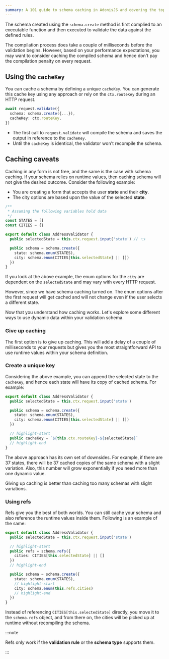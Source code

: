 ```yaml
---
summary: A 101 guide to schema caching in AdonisJS and covering the topics around caching caveats and using refs.
---
```


The schema created using the `schema.create` method is first complied to an executable function and then executed to validate the data against the defined rules.

The compilation process does take a couple of milliseconds before the validation begins. However, based on your performance expectations, you may want to consider caching the compiled schema and hence don't pay the compilation penalty on every request.

## Using the `cacheKey`
You can cache a schema by defining a unique `cacheKey`. You can generate this cache key using any approach or rely on the `ctx.routeKey` during an HTTP request.

```ts
await request.validate({
  schema: schema.create({...}),
  cacheKey: ctx.routeKey,
})
```

- The first call to `request.validate` will compile the schema and saves the output in reference to the `cacheKey`.
- Until the `cacheKey` is identical, the validator won't recompile the schema.

## Caching caveats
Caching in any form is not free, and the same is the case with schema caching. If your schema relies on runtime values, then caching schema will not give the desired outcome. Consider the following example:

- You are creating a form that accepts the user **state** and their **city**.
- The city options are based upon the value of the selected **state**.

```ts
/**
 * Assuming the following variables hold data
 */
const STATES = []
const CITIES = {}

export default class AddressValidator {
  public selectedState = this.ctx.request.input('state') // 👈

  public schema = schema.create({
    state: schema.enum(STATES),
    city: schema.enum(CITIES[this.selectedState] || [])
  })
}
```

If you look at the above example, the enum options for the `city` are dependent on the `selectedState` and may vary with every HTTP request.

However, since we have schema caching turned on. The enum options after the first request will get cached and will not change even if the user selects a different state.

Now that you understand how caching works. Let's explore some different ways to use dynamic data within your validation schema.

### Give up caching
The first option is to give up caching. This will add a delay of a couple of milliseconds to your requests but gives you the most straightforward API to use runtime values within your schema definition.

### Create a unique key
Considering the above example, you can append the selected state to the `cacheKey`, and hence each state will have its copy of cached schema. For example:

```ts
export default class AddressValidator {
  public selectedState = this.ctx.request.input('state')

  public schema = schema.create({
    state: schema.enum(STATES),
    city: schema.enum(CITIES[this.selectedState] || [])
  })

  // highlight-start
  public cacheKey = `${this.ctx.routeKey}-${selectedState}`
  // highlight-end
}
```

The above approach has its own set of downsides. For example, if there are 37 states, there will be 37 cached copies of the same schema with a slight variation. Also, this number will grow exponentially if you need more than one dynamic value.

Giving up caching is better than caching too many schemas with slight variations.

### Using refs
Refs give you the best of both worlds. You can still cache your schema and also reference the runtime values inside them. Following is an example of the same:

```ts
export default class AddressValidator {
  public selectedState = this.ctx.request.input('state')

  // highlight-start
  public refs = schema.refs({
    cities: CITIES[this.selectedState] || []
  })
  // highlight-end

  public schema = schema.create({
    state: schema.enum(STATES),
    // highlight-start
    city: schema.enum(this.refs.cities)
    // highlight-end
  })
}
```

Instead of referencing `CITIES[this.selectedState]` directly, you move it to the `schema.refs` object, and from there on, the cities will be picked up at runtime without recompiling the schema.

:::note

Refs only work if the **validation rule** or the **schema type** supports them.

:::
